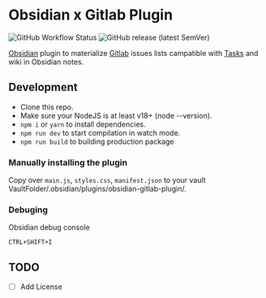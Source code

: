 # Obsidian x Gitlab Plugin

![GitHub Workflow Status](https://img.shields.io/github/actions/workflow/status/0rdinatus/obsidian-gitlab-plugin/premerge.yml?branch=master&style=for-the-badge) ![GitHub release (latest SemVer)](https://img.shields.io/github/v/release/0rdinatus/obsidian-gitlab-plugin?style=for-the-badge)

[Obsidian](https://obsidian.md/) plugin to materialize [Gitlab](https://gitlab.com/) issues lists campatible with [Tasks](https://github.com/obsidian-tasks-group/obsidian-tasks/) and wiki in Obsidian notes.

## Development

- Clone this repo.
- Make sure your NodeJS is at least v18+ (node --version).
- `npm i` or `yarn` to install dependencies.
- `npm run dev` to start compilation in watch mode.
- `npm run build` to building production package

### Manually installing the plugin

Copy over `main.js`, `styles.css`, `manifest.json` to your vault VaultFolder/.obsidian/plugins/obsidian-gitlab-plugin/.


### Debuging

Obsidian debug console
```
CTRL+SHIFT+I
```
## TODO

- [ ] Add License